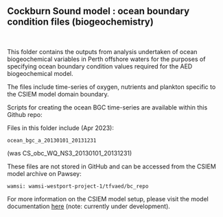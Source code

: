 ## Cockburn Sound model : ocean boundary condition files (biogeochemistry)

<br>

This folder contains the outputs from analysis undertaken of ocean biogeochemical variables in Perth offshore waters for the purposes of specifying ocean boundary condition values required for the AED biogeochemical model. 

The files include time-series of oxygen, nutrients and plankton specific to the CSIEM model domain boundary.

Scripts for creating the ocean BGC time-series are available within this Github repo:

Files in this folder include (Apr 2023):

```
ocean_bgc_a_20130101_20131231
```

(was CS_obc_WQ_NS3_20130101_20131231)


These files are not stored in GitHub and can be accessed from the CSIEM model archive on Pawsey:

```
wamsi: wamsi-westport-project-1/tfvaed/bc_repo
```

For more information on the CSIEM model setup, please visit the model documentation [here](https://aquaticecodynamics.github.io/csiem-science/) (note: currently under development).